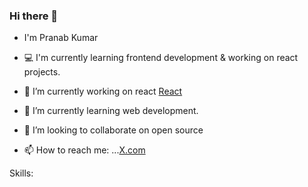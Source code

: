 ### Hi there 👋
- I'm Pranab Kumar 
- 💻 I'm currently learning frontend development & working on react projects.




- 🔭 I’m currently working on react <a href="https://react.dev/" >React</a>
- 🌱 I’m currently learning web development.
- 👯 I’m looking to collaborate on open source 
- 📫 How to reach me: ...<a href="https://twitter.com/Pranav_k456">X.com</a> 

Skills:
<a href="https://developer.mozilla.org/en-US/docs/Learn/HTML"><a href="https://fontawesome.com/icons/js?f=brands&s=solid&pc=%23FFD43B"></a></a>
